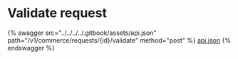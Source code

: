 # Validate request

{% swagger src="../../../../.gitbook/assets/api.json" path="/v1/commerce/requests/{id}/validate" method="post" %}
[api.json](../../../../.gitbook/assets/api.json)
{% endswagger %}
